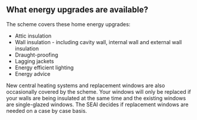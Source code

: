 ##  What energy upgrades are available?

The scheme covers these home energy upgrades:

  * Attic insulation 
  * Wall insulation - including cavity wall, internal wall and external wall insulation 
  * Draught-proofing 
  * Lagging jackets 
  * Energy efficient lighting 
  * Energy advice 

New central heating systems and replacement windows are also occasionally
covered by the scheme. Your windows will only be replaced if your walls are
being insulated at the same time and the existing windows are single-glazed
windows. The SEAI decides if replacement windows are needed on a case by case
basis.
